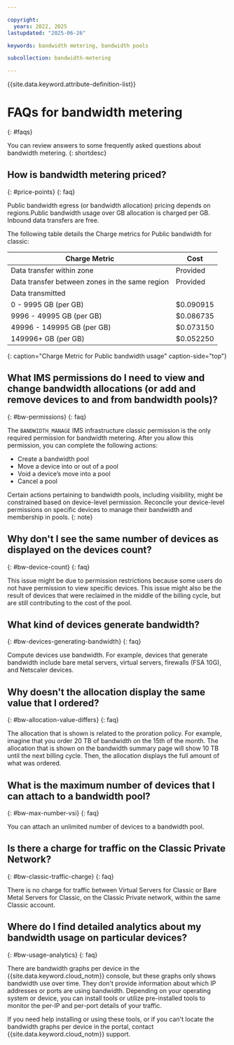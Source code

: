 ```yaml
---

copyright:
  years: 2022, 2025
lastupdated: "2025-06-26"

keywords: bandwidth metering, bandwidth pools

subcollection: bandwidth-metering

---
```


{{site.data.keyword.attribute-definition-list}}

# FAQs for bandwidth metering
{: #faqs}

You can review answers to some frequently asked questions about bandwidth metering.
{: shortdesc}

## How is bandwidth metering priced?
{: #price-points}
{: faq}

Public bandwidth egress (or bandwidth allocation) pricing depends on regions.Public bandwidth usage over GB allocation is charged per GB. Inbound data transfers are free. 

The following table details the Charge metrics for Public bandwidth for classic:

| Charge Metric    | Cost  |
|---------------|-----------|
| Data transfer within zone | Provided |
| Data transfer between zones in the same region | Provided |
| Data transmitted | |
| 0 - 9995 GB (per GB) | $0.090915 |
| 9996 - 49995 GB (per GB) | $0.086735 |
| 49996 - 149995 GB (per GB) | $0.073150 |
| 149996+ GB (per GB) | $0.052250 |
{: caption="Charge Metric for Public bandwidth usage" caption-side="top"}
 
## What IMS permissions do I need to view and change bandwidth allocations (or add and remove devices to and from bandwidth pools)?
{: #bw-permissions}
{: faq}
 
The `BANDWIDTH_MANAGE` IMS infrastructure classic permission is the only required permission for bandwidth metering. After you allow this permission, you can complete the following actions:
 - Create a bandwidth pool
 - Move a device into or out of a pool
 - Void a device’s move into a pool
 - Cancel a pool 

Certain actions pertaining to bandwidth pools, including visibility, might be constrained based on device-level permission. Reconcile your device-level permissions on specific devices to manage their bandwidth and membership in pools.
{: note}
 
## Why don't I see the same number of devices as displayed on the devices count?
{: #bw-device-count}
{: faq}

This issue might be due to permission restrictions because some users do not have permission to view specific devices. This issue might also be the result of devices that were reclaimed in the middle of the billing cycle, but are still contributing to the cost of the pool.
 
## What kind of devices generate bandwidth?
{: #bw-devices-generating-bandwidth}
{: faq}

Compute devices use bandwidth. For example, devices that generate bandwidth include bare metal servers, virtual servers, firewalls (FSA 10G), and Netscaler devices.

## Why doesn't the allocation display the same value that I ordered?
{: #bw-allocation-value-differs}
{: faq}

The allocation that is shown is related to the proration policy. For example, imagine that you order 20 TB of bandwidth on the 15th of the month. The allocation that is shown on the bandwidth summary page will show 10 TB until the next billing cycle. Then, the allocation displays the full amount of what was ordered.

## What is the maximum number of devices that I can attach to a bandwidth pool?
{: #bw-max-number-vsi}
{: faq}

You can attach an unlimited number of devices to a bandwidth pool.

## Is there a charge for traffic on the Classic Private Network?
{: #bw-classic-traffic-charge}
{: faq}

There is no charge for traffic between Virtual Servers for Classic or Bare Metal Servers for Classic, on the Classic Private network, within the same Classic account.

## Where do I find detailed analytics about my bandwidth usage on particular devices? 
{: #bw-usage-analytics}
{: faq}

There are bandwidth graphs per device in the {{site.data.keyword.cloud_notm}} console, but these graphs only shows bandwidth use over time. They don't provide information about which IP addresses or ports are using bandwidth. Depending on your operating system or device, you can install tools or utilize pre-installed tools to monitor the per-IP and per-port details of your traffic.

If you need help installing or using these tools, or if you can't locate the bandwidth graphs per device in the portal, contact {{site.data.keyword.cloud_notm}} support. 
